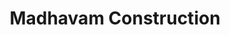 ---
title: "Madhavam Construction"
url: /thiruvananthapuram/madhavam-construction/
shop: Allgemein
---